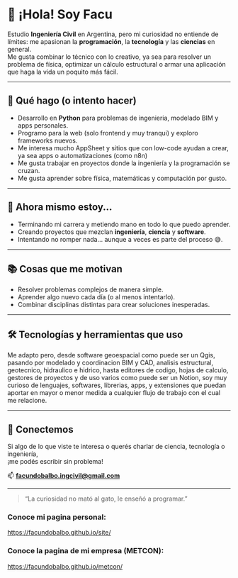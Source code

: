 # 👋 ¡Hola! Soy Facu

Estudio **Ingeniería Civil** en Argentina, pero mi curiosidad no entiende de límites: me apasionan la **programación**, la **tecnología** y las **ciencias** en general.  
Me gusta combinar lo técnico con lo creativo, ya sea para resolver un problema de física, optimizar un cálculo estructural o armar una aplicación que haga la vida un poquito más fácil.

---

## 🚀 Qué hago (o intento hacer)
- Desarrollo en **Python** para problemas de ingenieria, modelado BIM y apps personales.
- Programo para la web (solo frontend y muy tranqui) y exploro frameworks nuevos.
- Me interesa mucho AppSheet y sitios que con low-code ayudan a crear, ya sea apps o automatizaciones (como n8n)
- Me gusta trabajar en proyectos donde la ingeniería y la programación se cruzan.
- Me gusta aprender sobre física, matemáticas y computación por gusto.

---

## 🌱 Ahora mismo estoy...
- Terminando mi carrera y metiendo mano en todo lo que puedo aprender.
- Creando proyectos que mezclan **ingeniería**, **ciencia** y **software**.
- Intentando no romper nada… aunque a veces es parte del proceso 😅.

---

## 📚 Cosas que me motivan
- Resolver problemas complejos de manera simple.
- Aprender algo nuevo cada día (o al menos intentarlo).
- Combinar disciplinas distintas para crear soluciones inesperadas.

---

## 🛠 Tecnologías y herramientas que uso
Me adapto pero, desde software geoespacial como puede ser un Qgis, pasando por modelado y coordinacion BIM y CAD, analisis estructural, 
geotecnico, hidraulico e hidrico, hasta editores de codigo, hojas de calculo, gestores de proyectos y de uso varios como puede ser un 
Notion, soy muy curioso de lenguajes, softwares, librerias, apps, y extensiones que puedan aportar en mayor o menor medida a cualquier 
flujo de trabajo con el cual me relacione. 

---

## 🤝 Conectemos
Si algo de lo que viste te interesa o querés charlar de ciencia, tecnología o ingeniería,  
¡me podés escribir sin problema!  

📫 **facundobalbo.ingcivil@gmail.com** 

---
> “La curiosidad no mató al gato, le enseñó a programar.”

### Conoce mi pagina personal:
https://facundobalbo.github.io/site/

### Conoce la pagina de mi empresa (METCON):
https://facundobalbo.github.io/metcon/
